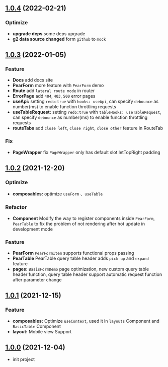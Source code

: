 ## [1.0.4](https://github.com/pearadmin/pear-admin-naive/releases/tag/1.0.4) (2022-02-21)
### Optimize
* **upgrade deps** some deps upgrade
* **g2 data source changed** form `github` to `mock`

## [1.0.3](https://github.com/pearadmin/pear-admin-naive/releases/tag/1.0.3) (2022-01-05)
### Feature
* **Docs** add docs site
* **PearForm**  more feature with `PearForm` demo
* **Route** add `lateral route mode` in router
* **ErrorPage** add `404`, `403`, `500` error pages
* **useApi:** setting `redo:true` with `hooks: useApi`, can specify `debounce` as number(ms) to enable function throttling requests 
* **useTableRequest:** setting `redo:true` with `tableHooks: useTableRequest`, can specify `debounce` as number(ms) to enable function throttling requests
* **routeTabs** add `close left`, `close right`, `close other` feature in RouteTab

### Fix
* **PageWrapper** fix `PageWrapper` only has default slot letTopRight padding

## [1.0.2](https://github.com/pearadmin/pear-admin-naive/releases/tag/1.0.2) (2021-12-20)

### Optimize
* **composables:**  optimize `useForm` 、` useTable `

### Refactor
* **Component** Modify the way to register components inside `PearForm`, `PearTable` to fix the problem of not rendering after hot update in development mode

### Feature
* **PearForm** `PearFormItem` supports functional props passing
* **PearTable** PearTable query table header adds `pick up` and `expand` feature
* **pages:**  `BasisFormDemo` page optimization, new custom query table header function, query table header support automatic request function after parameter change

## [1.0.1](https://github.com/pearadmin/pear-admin-naive/releases/tag/1.0.1) (2021-12-15)

### Feature
* **composables:**  Optimize `useContext`, used it in `layouts` Component and `BasicTable` Component
* **layout:**  Mobile view Support

## [1.0.0](https://github.com/pearadmin/pear-admin-naive/releases/tag/1.0.0) (2021-12-04)

* init project
